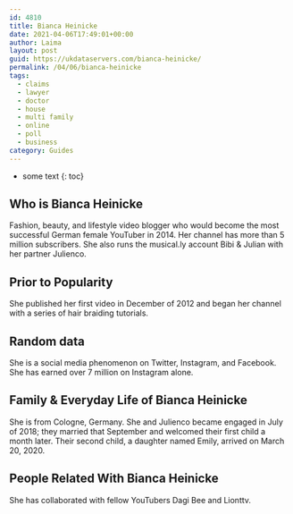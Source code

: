 ```yaml
---
id: 4810
title: Bianca Heinicke
date: 2021-04-06T17:49:01+00:00
author: Laima
layout: post
guid: https://ukdataservers.com/bianca-heinicke/
permalink: /04/06/bianca-heinicke
tags:
  - claims
  - lawyer
  - doctor
  - house
  - multi family
  - online
  - poll
  - business
category: Guides
---
```


* some text
{: toc}


## Who is Bianca Heinicke
                  
                  
                  
Fashion, beauty, and lifestyle video blogger who would become the most successful German female YouTuber in 2014. Her channel has more than 5 million subscribers. She also runs the musical.ly account Bibi & Julian with her partner Julienco. 
                  
              
            
              
            
                
                
                
## Prior to Popularity
                  
                  
                  
She published her first video in December of 2012 and began her channel with a series of hair braiding tutorials. 
                  
              
            
              
            
                
                
                
## Random data
                  
                  
                  
She is a social media phenomenon on Twitter, Instagram, and Facebook. She has earned over 7 million on Instagram alone. 
                  
              
            
              
            
                
                
                
## Family & Everyday Life of Bianca Heinicke
                  
                  
                  
She is from Cologne, Germany. She and Julienco became engaged in July of 2018; they married that September and welcomed their first child a month later. Their second child, a daughter named Emily, arrived on March 20, 2020.
                  
              
            
              
            
                
                
                
## People Related With Bianca Heinicke
                  
                  
                  
She has collaborated with fellow YouTubers Dagi Bee and Lionttv.
                  
              
            
              
            
                
              
            
              
              
            
            
              
            
          
          
          